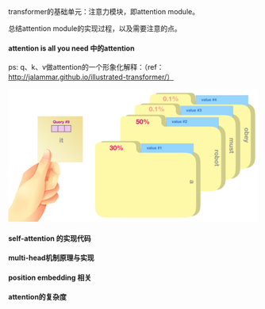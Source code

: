 transformer的基础单元：注意力模块，即attention module。

总结attention module的实现过程，以及需要注意的点。



#### attention is all you need 中的attention











ps:   q、k、v做attention的一个形象化解释：（ref：http://jalammar.github.io/illustrated-transformer/）

![img](assets/1862108-20201118100841994-1967624118.png)







#### self-attention 的实现代码









#### multi-head机制原理与实现









#### position embedding 相关









#### attention的复杂度


















